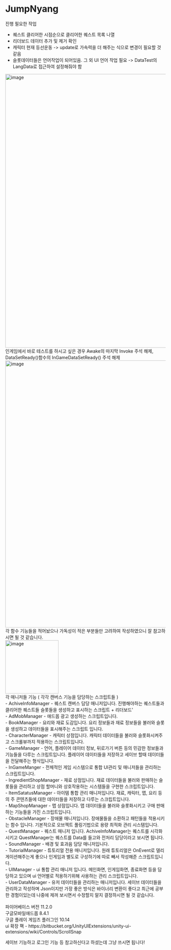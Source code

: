 # JumpNyang
진행 필요한 작업
- 퀘스트 클리어한 시점순으로 클리어한 퀘스트 목록 나열
- 리더보드 데이터 추가 및 제거 확인
- 캐릭터 현재 등선운동 -> update로 가속력을 더 해주는 식으로 변경이 필요할 것 같음
- 슬롯데이터들은 언어작업이 되어있음. 그 외 UI 언어 작업 필요 -> DataTest의 LangData로 접근하여 설정해줘야 함

<img width="857" alt="image" src="https://github.com/InSange/JumpNyang/assets/51250442/e07878ee-75db-4f2e-b96c-00e906605ac7">
<br>
인게임에서 바로 테스트를 하시고 싶은 경우 Awake의 마지막 Invoke 주석 해제, DataSetReady()함수의 InGameDataSetReady() 주석 해제

<img width="836" alt="image" src="https://github.com/InSange/JumpNyang/assets/51250442/5b769a9f-6baa-4a13-8746-d4e2d413c7c8">
<br>
각 함수 기능들을 적어놨으나 가독성이 적은 부분들만 고려하여 작성하였으니 잘 참고하시면 될 것 같습니다.
<br>
<img width="167" alt="image" src="https://github.com/InSange/JumpNyang/assets/51250442/076c8199-a231-43e4-8282-c9c553fc1f59">
<br>
각 매니저들 기능 ( 각각 캔버스 기능을 담당하는 스크립트들 )
<br>
- AchiveInfoManager - 퀘스트 캔버스 담당 매니저입니다. 진행해야하는 퀘스트들과 클리어한 퀘스트들 슬롯들을 생성하고 표시하는 스크립트 + 리더보드' <br>
- AdMobManager - 애드몹 광고 생성하는 스크립트입니다. <br>
- BookManager - 요리와 재료 도감입니다. 요리 정보들과 재료 정보들을 불러와 슬롯을 생성하고 데이터들을 표시해주는 스크립트 입니다.<br>
- CharacterManager - 캐릭터 상점입니다. 캐릭터 데이터들을 불러와 슬롯화시켜주고 스크롤뷰까지 적용하는 스크립트입니다.<br>
- GameManager - 언어, 플레이어 데이터 정보, 뒤로가기 버튼 등의 민감한 정보들과 기능들을 다루는 스크립트입니다. 플레이어 데이터들을 저장하고 세이브 할때 데이터들을 전달해주는 형식입니다.<br>
- InGameManger - 전체적인 게임 시스템으로 통합 UI관리 및 매니저들을 관리하는 스크립트입니다.<br>
- IngredientShopManager - 재료 상점입니다. 재료 데이터들을 불러와 판매하는 슬롯들을 관리하고 상점 할머니와 상호작용하는 시스템들을 구현한 스크립트입니다.<br>
- ItemSatatusManager - 아이템 통합 관리 매니저입니다. 재료, 캐릭터, 맵, 요리 등의 주 콘텐츠들에 대한 데이터들을 저장하고 다루는 스크립트입니다.<br>
- MapShopManager - 맵 상점입니다. 맵 데이터들을 불러와 슬롯화시키고 구매 판매하는 기능들을 가진 스크립트입니다.<br>
- ObstacleManager - 장애물 매니저입니다. 장애물들을 소환하고 패턴들을 적용시키는 함수 입니다. 기본적으로 오브젝트 풀링기법으로 용량 최적화 관리 시스템입니다.<br>
- QuestManager - 퀘스트 매니저 입니다. AchiveInfoManager는 퀘스트를 시각화 시키고 QuestManager는 퀘스트를 Data를 들고와 전처리 담당이라고 보시면 됩니다.<br>
- SoundManager - 배경 및 효과음 담당 매니저입니다.<br>
- TutorialManager - 튜토리얼 전용 매니저입니다. 원래 튜토리얼은 OnEvent로 델리게이션해주는게 좋으나 인게임과 별도로 구성하기에 따로 빼서 작성해준 스크립트입니다.<br>
- UIManager - ui 통합 관리 매니저 입니다. 메인화면, 인게임화면, 종료화면 등을 담당하고 있으며 ui 언어별로 적용하기위해 사용하는 관리 스크립트입니다.<br>
- UserDataManager - 유저 데이터들을 관리하는 매니저입니다. 세이브 데이터들을 관리하고 작성하며 Json이지만 가장 좋은 방식은 바이너리 변환이 좋다고 최근에 공부한 경험이있는데 나중에 제꺼 보시면서 수정할지 말지 결정하시면 될 것 같습니다.<br>
<br>
파이어베이스 버전 11.2.0<br>
구글모바일애드몹 8.4.1<br>
구글 플레이 게임즈 플러그인 10.14<br>
ui 확장 팩 - https://bitbucket.org/UnityUIExtensions/unity-ui-extensions/wiki/Controls/ScrollSnap<br>

세이브 기능하고 로그인 기능 등 참고하신다고 하셨는데 그냥 쓰시면 됩니다!
